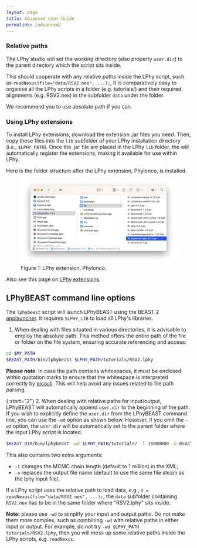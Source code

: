 ```yaml
---
layout: page
title: Advanced User Guide
permalink: /advanced/
---
```


### Relative paths

The LPhy studio will set the working directory (also property `user.dir`) 
to the parent directory which the script sits inside.

This should cooperate with any relative paths inside the LPhy script, 
such as `readNexus(file="data/RSV2.nex", ...);`, 
It is comparatively easy to organise all the LPhy scripts in a folder (e.g. tutorials/) 
and their required alignments (e.g. RSV2.nex) in the subfolder `data` under the folder.

We recommend you to use absolute path if you can.

### Using LPhy extensions

To install LPhy extensions, download the extension .jar files you need. 
Then, copy these files into the `lib` subfolder of your LPhy installation directory 
(i.e., `$LPHY_PATH`). Once the .jar file are placed in the LPhy `lib` folder, 
the will automatically register the extensions, making it available for use within LPhy.

Here is the folder structure after the LPhy extension, Phylonco, is installed.

<figure class="image">
  <a href="/images/LPhyLibPhylonco.png" target="_blank">
  <img src="/images/LPhyLibPhylonco.png" alt="LPhyLibPhylonco"></a>
  <figcaption>Figure 1: LPhy extension, Phylonco.</figcaption>
</figure>

Also see this page on [LPhy extensions](https://linguaphylo.github.io/extensions/).


## LPhyBEAST command line options

The `lphybeast` script will launch LPhyBEAST using the 
BEAST 2 [applauncher](https://www.beast2.org/2019/09/26/command-line-tricks.html).
It requires `$LPHY_LIB` to load all LPhy's libraries. 

1. When dealing with files situated in various directories, 
   it is advisable to employ the absolute path. 
   This method offers the entire path of the file or folder on the file system, 
   ensuring accurate referencing and access:

```bash
cd $MY_PATH
$BEAST_PATH/bin/lphybeast $LPHY_PATH/tutorials/RSV2.lphy
```

__Please note__: In case the path contains whitespaces, 
it must be enclosed within quotation marks to ensure that the whitespace is interpreted 
correctly by [picocli](https://picocli.info). 
This will help avoid any issues related to file path parsing.


{:start="2"}
2. When dealing with relative paths for input/output, LPhyBEAST will automatically append `user.dir` 
   to the beginning of the path. 
   If you wish to explicitly define the `user.dir` from the LPhyBEAST command line, 
   you can use the `-wd` option as shown below.
   However, if you omit the `-wd` option, 
   the `user.dir` will be automatically set to the parent folder where the input LPhy script is located.

```bash
$BEAST_DIR/bin/lphybeast -wd $LPHY_PATH/tutorials/ -l 15000000 -o RSV2long.xml RSV2.lphy
```

This also contains two extra arguments: 
- `-l` changes the MCMC chain length (default to 1 million) in the XML;
- `-o` replaces the output file name (default to use the same file steam as the lphy input file).

If a LPhy script uses the relative path to load data, 
e.g., `D = readNexus(file="data/RSV2.nex", ...);`, 
the `data` subfolder containing `RSV2.nex` has to be in the same folder where "RSV2.lphy" sits inside.

**Note:** please use `-wd` to simplify your input and output paths. 
Do not make them more complex, such as combining `-wd` with relative paths in either input or output.
For example, do not try `-wd $LPHY_PATH  tutorials/RSV2.lphy`, 
then you will mess up some relative paths inside the LPhy scripts, e.g. `readNexus`.
